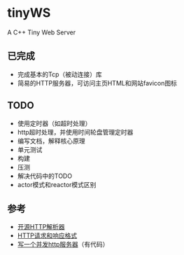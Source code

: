 # tinyWS
A C++ Tiny Web Server

## 已完成

- 完成基本的Tcp（被动连接）库
- 简易的HTTP服务器，可访问主页HTML和网站favicon图标

## TODO

- 使用定时器（如超时处理）
- http超时处理，并使用时间轮盘管理定时器
- 编写文档，解释核心原理
- 单元测试
- 构建
- 压测
- 解决代码中的TODO
- actor模式和reactor模式区别

## 参考

- [开源HTTP解析器](https://www.cnblogs.com/arnoldlu/p/6497837.html)
- [HTTP请求和响应格式](https://www.cnblogs.com/yaozhongxiao/archive/2013/03/02/2940252.html)
- [写一个并发http服务器](https://zhuanlan.zhihu.com/p/23336565)（有代码）
